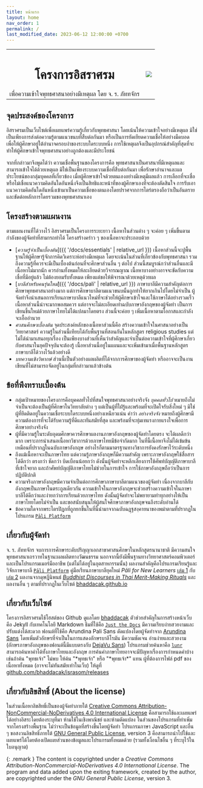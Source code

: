```yaml
---
title: หน้าแรก
layout: home
nav_order: 1
permalink: /
last_modified_date: 2023-06-12 12:00:00 +0700
---
```

<center>
<table>
<tbody>
<tr>
<td style="text-align:center;">
<h1>โครงการอิสราศรม</h1>
เพื่อความเข้าใจพุทธศาสนาอย่างมีเหตุผล โดย จ. ร. ภัททจักร 
</td>
<td style="text-align:center;">
<img src="{{ '/assets/images/silaprat-logo.png' | relative_url }}" />
</td>
</tr>
</tbody>
</table>
</center>

## จุดประสงค์ของโครงการ
อิสราศรมเป็นเว็บไซต์เพื่อเผยแพร่ความรู้เกี่ยวกับพุทธศาสนา โดยเน้นให้ความเข้าใจอย่างมีเหตุผล มิใช่เป็นเพียงการส่งต่อความรู้ตามแนวขนบที่สืบต่อกันมา หรือเป็นการยัดเยียดความเชื่อให้อย่างมืดบอด เพื่อให้ผู้ศึกษาอยู่ใต้อำนาจครอบงำของระบบใดระบบหนึ่ง การใช้เหตุผลจึงเป็นอุปกรณ์สำคัญที่สุดที่จะทำให้ผู้ศึกษาเข้าใจพุทธศาสนาอย่างถูกต้องและมีประโยชน์

จากที่กล่าวมาจึงพูดได้ว่า ความเชื่อพื้นฐานของโครงการคือ พุทธศาสนาเป็นศาสนาที่มีเหตุผลและสามารถเข้าใจได้ด้วยเหตุผล มิใช่เป็นเพียงระบบความเชื่อที่สืบต่อกันมา เพื่อรักษาอำนาจและผลประโยชน์ของกลุ่มบุคคลที่เกี่ยวข้อง เมื่อผู้ศึกษาเข้าใจด้วยตนเองอย่างมีเหตุมีผลแล้ว การเลือกที่จะเชื่อหรือไม่เชื่อแนวความคิดอันใดอันหนึ่งจึงเป็นสิทธิและหน้าที่ของผู้ศึกษาเองที่จะต้องตัดสินใจ การรับเอาแนวความคิดอันใดอันหนึ่งเข้ามาเป็นความเชื่อของตนเองโดยปราศจากการไตร่ตรองถือว่าเป็นอันตรายและขัดต่อหลักการโดยรวมของพุทธศาสนาเอง

## โครงสร้างตามแผนงาน
ตามแผนงานที่ได้วางไว้ อิสราศรมเป็นโครงการระยะยาว เนื้อหาในส่วนต่าง ๆ จะค่อย ๆ เพิ่มขึ้นตามกำลังของผู้จัดทำที่สามารถทำได้ โครงสร้างคร่าว ๆ ของเนื้อหาจะประกอบด้วย
- [*ความรู้จำเป็นเบื้องต้น*]({{ '/docs/essentials' | relative_url }}) เนื้อหาส่วนนี้จะปูพื้นฐานให้ผู้ศึกษารู้จักการคิดวิเคราะห์อย่างมีเหตุผล โดยจะเน้นในส่วนที่เกี่ยวข้องกับพุทธศาสนา รวมถึงความรู้ที่ควรจะมีเป็นเบื้องต้นก่อนที่จะศึกษาส่วนอื่น ๆ ต่อไป ส่วนนี้สมบูรณ์กว่าส่วนอื่นและมีเนื้อหาไม่มากนัก ควรอ่านทั้งหมดให้ละเอียดด้วยวิจารณญาณ เนื้อหาบางอย่างอาจจะขัดกับความเชื่อที่มีอยู่แล้ว ไม่ต้องยอมรับทั้งหมด เพียงแต่ขอให้พิจารณาด้วยเหตุด้วยผล
- [*บาลีสำหรับคนรุ่นใหม่*]({{ '/docs/pali' | relative_url }}) ภาษาบาลีมีความสำคัญต่อการศึกษาพุทธศาสนาอย่างมาก แต่การศึกษาบาลีตามแนวขนบนั้นถูกทำให้ยากเกินไปโดยไม่จำเป็น ผู้จัดทำจึงนำเสนอการเรียนภาษาบาลีแนวใหม่ที่จะช่วยให้ผู้ศึกษาเข้าใจและใช้ภาษาได้อย่างรวดเร็ว เนื้อหาส่วนนี้น่าจะมากพอสมควร แต่อาจจะไม่ละเอียดเท่าฉบับภาษาอังกฤษของผู้จัดทำ เป็นการเขียนขึ้นใหม่ด้วยภาษาไทยไม่ได้แปลมาโดยตรง ส่วนนี้จะค่อย ๆ เพิ่มเนื้อหาตามโอกาสและกำลังจะเอื้ออำนวย
- *ศาสนศึกษาเบื้องต้น* จุดประสงค์หลักของเนื้อหาส่วนนี้คือ สร้างความเข้าใจในศาสนาอย่างเป็นวิทยาศาสตร์ ความรู้ในส่วนนี้เทียบได้กับพื้นฐานที่สอนกันในหลักสูตร religious studies แต่ไม่ได้นำมาเสนอทุกเรื่อง เป็นเพียงบางส่วนที่เห็นว่าสำคัญและจำเป็นต่อความเข้าใจที่ผู้ศึกษาเกี่ยวกับศาสนาในยุคปัจจุบันจะต้องรู้ เนื้อหาส่วนนี้อยู่ในแผนและจะเพิ่มเข้ามาเมื่อพื้นฐานหลักสูตรภาษาบาลีได้วางไว้แล้วอย่างดี
- *บทความเชิงวิพากษ์* ส่วนนี้เป็นตัวอย่างผลผลิตที่ได้จากการศึกษาของผู้จัดทำ หรืออาจจะเป็นงานเขียนที่ไม่สามารถจัดอยู่ในกลุ่มที่กล่าวมาแล้วข้างต้น

## ข้อที่พึงทราบเบื้องต้น
- กลุ่มเป้าหมายของโครงการคือบุคคลทั่วไปที่สนใจพุทธศาสนาอย่างจริงจัง *บุคคลทั่วไป* หมายถึงไม่จำเป็นจะต้องเป็นผู้ที่ศึกษาในวิทยาลัยต่าง ๆ แต่เป็นผู้ที่ใฝ่รู้และพร้อมที่จะเปิดใจรับสิ่งใหม่ ๆ มิใช่ผู้ที่ยึดติดอยู่ในความเชื่อระบบใดระบบหนึ่งอย่างเหนียวแน่น คำว่า *อย่างจริงจัง* หมายถึงผู้ศึกษามีความต้องการที่จะได้รับความรู้ที่ดีและทันสมัยที่สุด และพร้อมที่จะทุ่มเทแรงกายแรงใจเพื่อการศึกษาอย่างจริงจัง
- ผู้ที่มีความรู้ในระดับอุดมศึกษาควรศึกษาผลงานภาษาอังกฤษของผู้จัดทำโดยตรง จะได้ผลดีกว่ามาก เพราะการนำเสนอเนื้อหาวิชาการด้วยภาษาไทยมีข้อจำกัดมาก ในที่นี้เนื้อหาจึงไม่ได้เข้มข้นเหมือนที่ปรากฏในฉบับภาษาอังกฤษ อย่างไรก็ตามมาตรฐานทางวิชาการยังคงรักษาไว้ระดับหนึ่ง
- ถึงแม้เนื้อหาจะเป็นภาษาไทย แต่ความรู้ภาษาอังกฤษก็มีความสำคัญ เพราะภาษาอังกฤษใช้สื่อสารได้ดีกว่า ตรงกว่า ชัดกว่า บิดเบือนน้อยกว่า ดังนั้นผู้จัดทำจะหลีกเลี่ยงการใช้ศัพท์บัญญัติภาษาบาลีที่เข้าใจยาก และถ้าศัพท์บัญญัติภาษาไทยไม่ช่วยในการเข้าใจ การใช้ภาษาอังกฤษถือว่าเป็นการปฏิบัติปกติ
- ความจริงภาษาอังกฤษมีความจำเป็นต่อการศึกษาภาษาบาลีตามแนวของผู้จัดทำ เนื่องจากบาลีกับอังกฤษเป็นภาษาในตระกูลเดียวกัน ความเข้าใจในภาษาอังกฤษจะช่วยสร้างความเข้าใจในภาษาบาลีได้ดีกว่าและง่ายกว่าการเรียนด้วยภาษาไทย ดังนั้นผู้จัดทำจะไม่พยายามทำทุกอย่างให้เป็นภาษาไทยโดยไม่จำเป็น และขอสนับสนุนให้ผู้สนใจศึกษาภาษาอังกฤษจนถึงระดับอ่านได้
- ข้อความใดจากพระไตรปิฎกที่ถูกยกขึ้นในที่นี้นำมาจากฉบับฉฏฺฐสงฺคายนาของพม่าตามที่ปรากฏในโปรแกรม [`Pāli Platform`](https://bhaddacak.github.io/paliplatform)

## เกี่ยวกับผู้จัดทำ
จ. ร. ภัททจักร จบการการศึกษาระดับปริญญาเอกสาขาศาสนศึกษาในหลักสูตรนานาชาติ มีความสนใจพุทธศาสนาเถรวาทในฐานะผลผลิตทางวัฒนธรรม นอกจากนี้ยังมีพื้นฐานทางวิทยาศาสตร์คอมพิวเตอร์และเป็นโปรแกรมเมอร์มืออาชีพ (แต่ไม่ได้อยู่ในอุตสาหกรรมนั้น) ผลงานสำคัญคือโปรแกรมเรียนรู้และวิจัยภาษาบาลี [`Pāli Platform`](https://bhaddacak.github.io/paliplatform) คู่มือเรียนภาษาบาลียุคใหม่ *Pāli for New Learners* [เล่ม 1](https://bhaddacak.github.io/palicon) กับ [เล่ม 2](https://bhaddacak.github.io/palitex) ผลงานจากดุษฎีนิพนธ์ [*Buddhist Discourses in Thai Merit-Making Rituals*](https://bhaddacak.github.io/buddisthai) และผลงานอื่น ๆ ตามที่ปรากฏในเว็บไซต์ [bhaddacak.github.io](https://bhaddacak.github.io)

## เกี่ยวกับเว็บไซต์
โครงการอิสราศรมใช้โฮสต์ของ Github ดูแลโดย [bhaddacak](https://github.com/bhaddacak) ตัวช่วยสำคัญในการสร้างหน้าเว็บคือ Jekyll กับเทคโนโลยี Markdown ธีมที่ใช้คือ [`Just the Docs`](https://just-the-docs.github.io/just-the-docs/) มีความเรียบง่ายสวยงามและปรับแต่งได้สะดวก ฟอนต์ที่ใช้คือ Arundina Pali Sans ดัดแปลงโดยผู้จัดทำจาก [Arundina Sans](https://github.com/tlwg/fonts-arundina) โดยเพิ่มตัวอักษรที่จำเป็นในการแสดงอักษรบาลีโรมัน มีความชัดเจน อ่านง่ายและสวยงาม (อักษรภาษาอังกฤษของฟอนต์นี้มีแบบตรงกับ [DejaVu Sans](https://dejavu-fonts.github.io)) โปรแกรมช่วยค้นหาคือ [`lunr`](https://lunrjs.com) สามารถค้นหาคำได้ทั้งภาษาไทยและอังกฤษ การค้นคำภาษาไทยอาจจะมีปัญหาเรื่องการกำหนดคำบ้าง เช่นถ้าค้น "พุทธเจ้า" ไม่พบ ให้ค้น "\*พุทธเจ้า" หรือ "\*พุทธเจ้า\*" แทน ผู้ที่ต้องการไฟล์ pdf ของเนื้อหาทั้งหมด (อาจจะไม่ทันสมัยเท่าในเว็บ) ให้ดูที่ [github.com/bhaddacak/israsom/releases](https://github.com/bhaddacak/israsom/releases)

## เกี่ยวกับลิขสิทธิ์ (About the license)
ในส่วนเนื้อหาลิขสิทธิ์เป็นของผู้จัดทำภายใต้ [Creative Commons Attribution-NonCommercial-NoDerivatives 4.0 International License](https://creativecommons.org/licenses/by-nc-nd/4.0/) คือสามารถใช้และเผยแพร่ได้อย่างอิสระโดยต้องระบุที่มา ห้ามใช้ในเชิงพาณิชย์ และห้ามดัดแปลง ในส่วนของโปรแกรมที่ทำเพิ่มจากโครงสร้างพื้นฐาน ไม่ว่าจะเป็นข้อมูลที่สร้างขึ้นโดยผู้จัดทำ โปรแกรมภาษา JavaScript และอื่น ๆ ขอสงวนลิขสิทธิ์ภายใต้ [GNU General Public License](https://www.gnu.org/licenses/), version 3 คือสามารถนำไปใช้และเผยแพร่ได้โดยต้องเปิดเผยส่วนของข้อมูลและโปรแกรมทั้งหมดด้วย (รวมทั้งเงื่อนไขอื่น ๆ ที่ระบุไว้ในใบอนุญาต)

{: .remark }
The content is copyrighted under a *Creative Commons Attribution-NonCommercial-NoDerivatives 4.0 International License*. The program and data added upon the exiting framework, created by the author, are copyrighted under the *GNU General Public License*, version 3.
